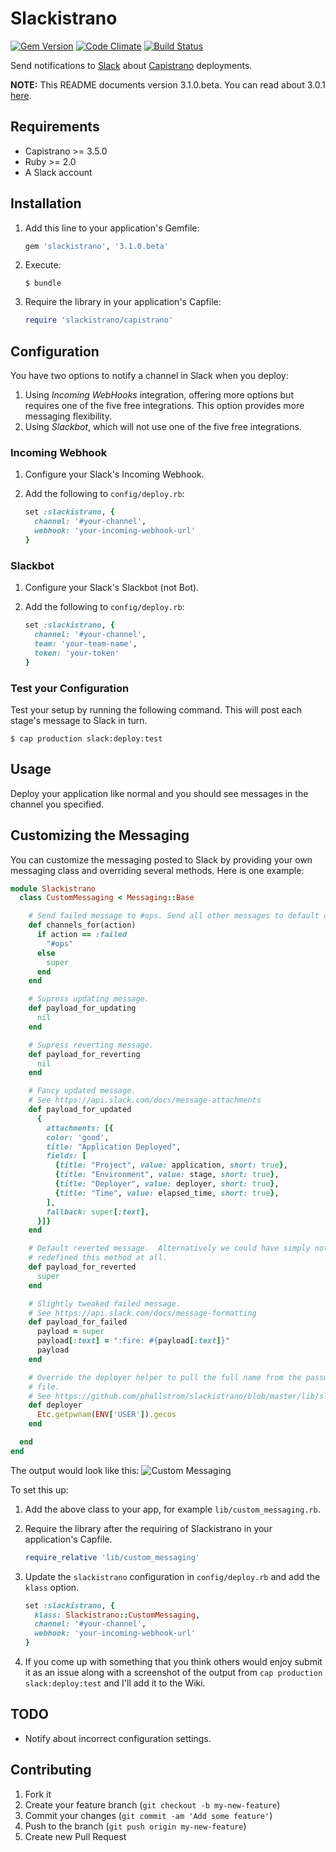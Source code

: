 # Slackistrano

[![Gem Version](https://badge.fury.io/rb/slackistrano.png)](http://badge.fury.io/rb/slackistrano)
[![Code Climate](https://codeclimate.com/github/phallstrom/slackistrano.png)](https://codeclimate.com/github/phallstrom/slackistrano)
[![Build Status](https://travis-ci.org/phallstrom/slackistrano.png?branch=master)](https://travis-ci.org/phallstrom/slackistrano)

Send notifications to [Slack](https://slack.com) about [Capistrano](http://www.capistranorb.com) deployments.

**NOTE:** This README documents version 3.1.0.beta. You can read about 3.0.1 [here](https://github.com/phallstrom/slackistrano/tree/v3.0.1).

## Requirements

- Capistrano >= 3.5.0
- Ruby >= 2.0
- A Slack account

## Installation

1. Add this line to your application's Gemfile:

   ```ruby
   gem 'slackistrano', '3.1.0.beta'
   ```

2. Execute:

   ```
   $ bundle
   ```

3. Require the library in your application's Capfile:

   ```ruby
   require 'slackistrano/capistrano'
   ```

## Configuration

You have two options to notify a channel in Slack when you deploy:

1. Using *Incoming WebHooks* integration, offering more options but requires
   one of the five free integrations. This option provides more messaging
   flexibility.
2. Using *Slackbot*, which will not use one of the five free integrations.

### Incoming Webhook

1. Configure your Slack's Incoming Webhook.
2. Add the following to `config/deploy.rb`:

   ```ruby
   set :slackistrano, {
     channel: '#your-channel',
     webhook: 'your-incoming-webhook-url'
   }
   ```

### Slackbot

1. Configure your Slack's Slackbot (not Bot).
2. Add the following to `config/deploy.rb`:

   ```ruby
   set :slackistrano, {
     channel: '#your-channel',
     team: 'your-team-name',
     token: 'your-token'
   }
   ```

### Test your Configuration

Test your setup by running the following command. This will post each stage's
message to Slack in turn.

```
$ cap production slack:deploy:test
```

## Usage

Deploy your application like normal and you should see messages in the channel
you specified.

## Customizing the Messaging

You can customize the messaging posted to Slack by providing your own messaging
class and overriding several methods. Here is one example:

```ruby
module Slackistrano
  class CustomMessaging < Messaging::Base

    # Send failed message to #ops. Send all other messages to default channels.
    def channels_for(action)
      if action == :failed
        "#ops"
      else
        super
      end
    end

    # Supress updating message.
    def payload_for_updating
      nil
    end

    # Supress reverting message.
    def payload_for_reverting
      nil
    end

    # Fancy updated message.
    # See https://api.slack.com/docs/message-attachments
    def payload_for_updated
      {
        attachments: [{
        color: 'good',
        title: "Application Deployed",
        fields: [
          {title: "Project", value: application, short: true},
          {title: "Environment", value: stage, short: true},
          {title: "Deployer", value: deployer, short: true},
          {title: "Time", value: elapsed_time, short: true},
        ],
        fallback: super[:text],
      }]}
    end

    # Default reverted message.  Alternatively we could have simply not
    # redefined this method at all.
    def payload_for_reverted
      super
    end

    # Slightly tweaked failed message.
    # See https://api.slack.com/docs/message-formatting
    def payload_for_failed
      payload = super
      payload[:text] = ":fire: #{payload[:text]}"
      payload
    end

    # Override the deployer helper to pull the full name from the password
    # file.
    # See https://github.com/phallstrom/slackistrano/blob/master/lib/slackistrano/messaging/helpers.rb
    def deployer
      Etc.getpwnam(ENV['USER']).gecos
    end

  end
end
```

The output would look like this:
![Custom Messaging](https://raw.githubusercontent.com/phallstrom/slackistrano/overhaul/images/custom_messaging.jpg)

To set this up:

1. Add the above class to your app, for example `lib/custom_messaging.rb`.

2. Require the library after the requiring of Slackistrano in your application's Capfile.

   ```ruby
   require_relative 'lib/custom_messaging'
   ```

3. Update the `slackistrano` configuration in `config/deploy.rb` and add the `klass` option.

   ```ruby
   set :slackistrano, {
     klass: Slackistrano::CustomMessaging,
     channel: '#your-channel',
     webhook: 'your-incoming-webhook-url'
   }
   ```

4. If you come up with something that you think others would enjoy submit it as
   an issue along with a screenshot of the output from `cap production
   slack:deploy:test` and I'll add it to the Wiki.

## TODO

- Notify about incorrect configuration settings.

## Contributing

1. Fork it
2. Create your feature branch (`git checkout -b my-new-feature`)
3. Commit your changes (`git commit -am 'Add some feature'`)
4. Push to the branch (`git push origin my-new-feature`)
5. Create new Pull Request
